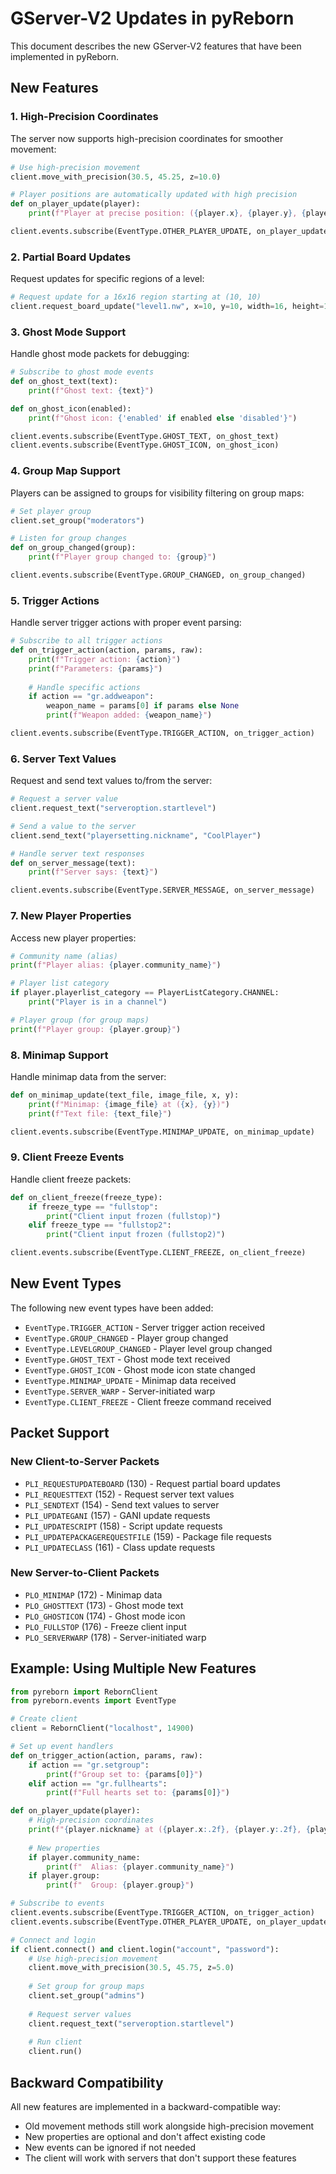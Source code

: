 # GServer-V2 Updates in pyReborn

This document describes the new GServer-V2 features that have been implemented in pyReborn.

## New Features

### 1. High-Precision Coordinates

The server now supports high-precision coordinates for smoother movement:

```python
# Use high-precision movement
client.move_with_precision(30.5, 45.25, z=10.0)

# Player positions are automatically updated with high precision
def on_player_update(player):
    print(f"Player at precise position: ({player.x}, {player.y}, {player.z})")

client.events.subscribe(EventType.OTHER_PLAYER_UPDATE, on_player_update)
```

### 2. Partial Board Updates

Request updates for specific regions of a level:

```python
# Request update for a 16x16 region starting at (10, 10)
client.request_board_update("level1.nw", x=10, y=10, width=16, height=16)
```

### 3. Ghost Mode Support

Handle ghost mode packets for debugging:

```python
# Subscribe to ghost mode events
def on_ghost_text(text):
    print(f"Ghost text: {text}")

def on_ghost_icon(enabled):
    print(f"Ghost icon: {'enabled' if enabled else 'disabled'}")

client.events.subscribe(EventType.GHOST_TEXT, on_ghost_text)
client.events.subscribe(EventType.GHOST_ICON, on_ghost_icon)
```

### 4. Group Map Support

Players can be assigned to groups for visibility filtering on group maps:

```python
# Set player group
client.set_group("moderators")

# Listen for group changes
def on_group_changed(group):
    print(f"Player group changed to: {group}")

client.events.subscribe(EventType.GROUP_CHANGED, on_group_changed)
```

### 5. Trigger Actions

Handle server trigger actions with proper event parsing:

```python
# Subscribe to all trigger actions
def on_trigger_action(action, params, raw):
    print(f"Trigger action: {action}")
    print(f"Parameters: {params}")
    
    # Handle specific actions
    if action == "gr.addweapon":
        weapon_name = params[0] if params else None
        print(f"Weapon added: {weapon_name}")

client.events.subscribe(EventType.TRIGGER_ACTION, on_trigger_action)
```

### 6. Server Text Values

Request and send text values to/from the server:

```python
# Request a server value
client.request_text("serveroption.startlevel")

# Send a value to the server
client.send_text("playersetting.nickname", "CoolPlayer")

# Handle server text responses
def on_server_message(text):
    print(f"Server says: {text}")

client.events.subscribe(EventType.SERVER_MESSAGE, on_server_message)
```

### 7. New Player Properties

Access new player properties:

```python
# Community name (alias)
print(f"Player alias: {player.community_name}")

# Player list category
if player.playerlist_category == PlayerListCategory.CHANNEL:
    print("Player is in a channel")

# Player group (for group maps)
print(f"Player group: {player.group}")
```

### 8. Minimap Support

Handle minimap data from the server:

```python
def on_minimap_update(text_file, image_file, x, y):
    print(f"Minimap: {image_file} at ({x}, {y})")
    print(f"Text file: {text_file}")

client.events.subscribe(EventType.MINIMAP_UPDATE, on_minimap_update)
```

### 9. Client Freeze Events

Handle client freeze packets:

```python
def on_client_freeze(freeze_type):
    if freeze_type == "fullstop":
        print("Client input frozen (fullstop)")
    elif freeze_type == "fullstop2":
        print("Client input frozen (fullstop2)")

client.events.subscribe(EventType.CLIENT_FREEZE, on_client_freeze)
```

## New Event Types

The following new event types have been added:

- `EventType.TRIGGER_ACTION` - Server trigger action received
- `EventType.GROUP_CHANGED` - Player group changed
- `EventType.LEVELGROUP_CHANGED` - Player level group changed
- `EventType.GHOST_TEXT` - Ghost mode text received
- `EventType.GHOST_ICON` - Ghost mode icon state changed
- `EventType.MINIMAP_UPDATE` - Minimap data received
- `EventType.SERVER_WARP` - Server-initiated warp
- `EventType.CLIENT_FREEZE` - Client freeze command received

## Packet Support

### New Client-to-Server Packets

- `PLI_REQUESTUPDATEBOARD` (130) - Request partial board updates
- `PLI_REQUESTTEXT` (152) - Request server text values
- `PLI_SENDTEXT` (154) - Send text values to server
- `PLI_UPDATEGANI` (157) - GANI update requests
- `PLI_UPDATESCRIPT` (158) - Script update requests
- `PLI_UPDATEPACKAGEREQUESTFILE` (159) - Package file requests
- `PLI_UPDATECLASS` (161) - Class update requests

### New Server-to-Client Packets

- `PLO_MINIMAP` (172) - Minimap data
- `PLO_GHOSTTEXT` (173) - Ghost mode text
- `PLO_GHOSTICON` (174) - Ghost mode icon
- `PLO_FULLSTOP` (176) - Freeze client input
- `PLO_SERVERWARP` (178) - Server-initiated warp

## Example: Using Multiple New Features

```python
from pyreborn import RebornClient
from pyreborn.events import EventType

# Create client
client = RebornClient("localhost", 14900)

# Set up event handlers
def on_trigger_action(action, params, raw):
    if action == "gr.setgroup":
        print(f"Group set to: {params[0]}")
    elif action == "gr.fullhearts":
        print(f"Full hearts set to: {params[0]}")

def on_player_update(player):
    # High-precision coordinates
    print(f"{player.nickname} at ({player.x:.2f}, {player.y:.2f}, {player.z})")
    
    # New properties
    if player.community_name:
        print(f"  Alias: {player.community_name}")
    if player.group:
        print(f"  Group: {player.group}")

# Subscribe to events
client.events.subscribe(EventType.TRIGGER_ACTION, on_trigger_action)
client.events.subscribe(EventType.OTHER_PLAYER_UPDATE, on_player_update)

# Connect and login
if client.connect() and client.login("account", "password"):
    # Use high-precision movement
    client.move_with_precision(30.5, 45.75, z=5.0)
    
    # Set group for group maps
    client.set_group("admins")
    
    # Request server values
    client.request_text("serveroption.startlevel")
    
    # Run client
    client.run()
```

## Backward Compatibility

All new features are implemented in a backward-compatible way:
- Old movement methods still work alongside high-precision movement
- New properties are optional and don't affect existing code
- New events can be ignored if not needed
- The client will work with servers that don't support these features